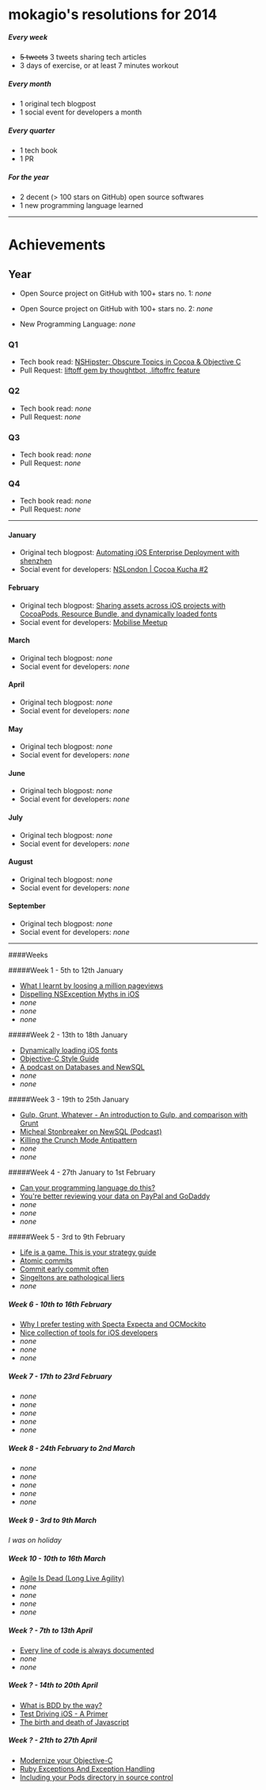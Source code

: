 # mokagio's resolutions for 2014

##### Every week

* ~~5 tweets~~ 3 tweets sharing tech articles
* 3 days of exercise, or at least 7 minutes workout

##### Every month

* 1 original tech blogpost
* 1 social event for developers a month

##### Every quarter

* 1 tech book
* 1 PR

##### For the year

* 2 decent (> 100 stars on GitHub) open source softwares
* 1 new programming language learned

---

# Achievements

## Year

* Open Source project on GitHub with 100+ stars no. 1: _none_
* Open Source project on GitHub with 100+ stars no. 2: _none_

* New Programming Language: _none_

### Q1

* Tech book read: [NSHipster: Obscure Topics in Cocoa & Objective C](http://www.amazon.co.uk/NSHipster-Obscure-Topics-Cocoa-Objective-ebook/dp/B00H3TWGH6/)
* Pull Request: [liftoff gem by thoughtbot, .liftoffrc feature](https://github.com/thoughtbot/liftoff/pull/51)

### Q2

* Tech book read: _none_
* Pull Request: _none_

### Q3

* Tech book read: _none_
* Pull Request: _none_

### Q4

* Tech book read: _none_
* Pull Request: _none_

---

#### January

* Original tech blogpost: [Automating iOS Enterprise Deployment with shenzhen](http://www.mokacoding.com/2014/01/06/automating-ios-enterprise-deployment.html)
* Social event for developers: [NSLondon | Cocoa Kucha #2](https://foursquare.com/mokagio/checkin/52d825f9498e82f6816cd21a?s=SS8vvvErqqZEBupkRSQZ9T1OV1k&ref=tw)

#### February

* Original tech blogpost: [Sharing assets across iOS projects with CocoaPods, Resource Bundle, and dynamically loaded fonts](http://www.mokacoding.com/2014/02/13/sharing-assets-with-cocoapods-resource-bundle-and-dynamically-loaded-fonts.html)
* Social event for developers: [Mobilise Meetup](https://foursquare.com/v/badoo-hq/4ded08828877a0f0c1c994e4)

#### March

* Original tech blogpost: _none_
* Social event for developers: _none_

#### April

* Original tech blogpost: _none_
* Social event for developers: _none_

#### May

* Original tech blogpost: _none_
* Social event for developers: _none_

#### June

* Original tech blogpost: _none_
* Social event for developers: _none_

#### July

* Original tech blogpost: _none_
* Social event for developers: _none_

#### August

* Original tech blogpost: _none_
* Social event for developers: _none_

#### September

* Original tech blogpost: _none_
* Social event for developers: _none_

--- 

####Weeks

#####Week 1 - 5th to 12th January

* [What I learnt by loosing a million pageviews](https://twitter.com/mokagio/status/420554001802072064) 
* [Dispelling NSException Myths in iOS](https://twitter.com/mokagio/status/420969092103688192)
* _none_
* _none_
* _none_

#####Week 2 - 13th to 18th January

* [Dynamically loading iOS fonts](https://twitter.com/mokagio/status/422740164788490240)
* [Objective-C Style Guide](https://twitter.com/mokagio/status/423051290805948416)
* [A podcast on Databases and NewSQL](https://twitter.com/mokagio/status/424663353710374912)
* _none_
* _none_

#####Week 3 - 19th to 25th January

* [Gulp, Grunt, Whatever - An introduction to Gulp, and comparison with Grunt](https://twitter.com/mokagio/status/425259074859446272)
* [Micheal Stonbreaker on NewSQL (Podcast)](https://twitter.com/mokagio/status/424663353710374912)
* [Killing the Crunch Mode Antipattern](https://twitter.com/mokagio/status/426412397025587200)
* _none_
* _none_

#####Week 4 - 27th January to 1st February

* [Can your programming language do this?](https://twitter.com/mokagio/status/427810313460015104)
* [You're better reviewing your data on PayPal and GoDaddy](https://twitter.com/mokagio/status/428545633910521857)
* _none_
* _none_
* _none_

#####Week 5 - 3rd to 9th February

* [Life is a game. This is your strategy guide](https://twitter.com/mokagio/status/431407261164920833)
* [Atomic commits](https://twitter.com/mokagio/status/431846829500948480)
* [Commit early commit often](https://twitter.com/mokagio/status/431846829500948480)
* [Singeltons are pathological liers](https://twitter.com/mokagio/status/431459711003951105)
* _none_

##### Week 6 - 10th to 16th February

* [Why I prefer testing with Specta Expecta and OCMockito](https://twitter.com/mokagio/status/433177765400313857)
* [Nice collection of tools for iOS developers](https://twitter.com/mokagio/status/433177389678735360)
* _none_
* _none_
* _none_

##### Week 7 - 17th to 23rd February

* _none_
* _none_
* _none_
* _none_
* _none_

##### Week 8 - 24th February to 2nd March

* _none_
* _none_
* _none_
* _none_
* _none_

##### Week 9 - 3rd to 9th March

_I was on holiday_

##### Week 10 - 10th to 16th March

* [Agile Is Dead (Long Live Agility)](https://twitter.com/mokagio/status/443673725377204225)
* _none_
* _none_
* _none_
* _none_

##### Week ? - 7th to 13th April

* [Every line of code is always documented](https://twitter.com/mokagio/status/454296629751717888)
* _none_
* _none_

##### Week ? - 14th to 20th April

* [What is BDD by the way?](https://twitter.com/mokagio/status/456565713444945920)
* [Test Driving iOS - A Primer](https://twitter.com/mokagio/status/456837368557752320)
* [The birth and death of Javascript](https://twitter.com/mokagio/status/457115127872241664)

##### Week ? - 21th to 27th April

* [Modernize your Objective-C](https://twitter.com/mokagio/status/459642654931042304)
* [Ruby Exceptions And Exception Handling](https://twitter.com/mokagio/status/459645166807425024)
* [Including your Pods directory in source control](https://twitter.com/mokagio/status/459649317264162817)
